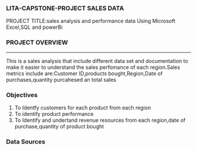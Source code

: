 ### LITA-CAPSTONE-PROJECT SALES DATA

PROJECT TITLE:sales analysis and performance data Using Microsoft Excel,SQL and powerBi 

### PROJECT OVERVIEW
---
This is a sales analysis that include different data set and documentation to make it easier to understand the sales perfomance of each region.Sales metrics include are:Customer ID,products bought,Region,Date of purchases,quantity purcahesed  an total sales 

### Objectives
1. To Identfy customers for each product from each region
2. To identify product performance
3. To Identify and undertand revenue resources from each region,date of purchase,quantity of product bought

### Data Sources  

